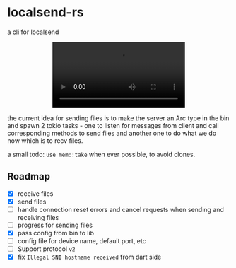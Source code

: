 # localsend-rs

a cli for localsend

<div align="center">
  <video src="https://github.com/notjedi/localsend-rs/assets/30691152/6bedeb44-1dd8-4f72-8a8d-c1c2be715a26" type="video/mp4"></video>
</div>

the current idea for sending files is to make the server an Arc type in the bin
and spawn 2 tokio tasks - one to listen for messages from client and call
corresponding methods to send files and another one to do what we do now which
is to recv files.

a small todo: `use mem::take` when ever possible, to avoid clones.

## Roadmap

- [x] receive files
- [x] send files
- [ ] handle connection reset errors and cancel requests when sending and receiving files
- [ ] progress for sending files
- [x] pass config from bin to lib
- [ ] config file for device name, default port, etc
- [ ] Support protocol `v2`
- [x] fix `Illegal SNI hostname received` from dart side
